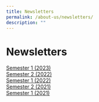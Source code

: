 ```yaml
---
title: Newsletters
permalink: /about-us/newsletters/
description: ""
---
```

# **Newsletters**

[Semester 1 (2023)](/files/(nps)newsletter_2023semester1_lowres-c.pdf)   
[Semester 2 (2022)](/files/(NPS)Newsletter_2022Sem2_10Nov_2022-C.pdf)  
[Semester 1 (2022)](/files/NorthshorePri_Newsletter_Sem1_2022-C.pdf)  
[Semester 2 (2021)](/files/NorthshorePri_E-Newsletter_Sem2_2021-C.pdf)  
[Semester 1 (2021)](/files/NorthshorePri_Newsletter_Sem1_2021-C.pdf)